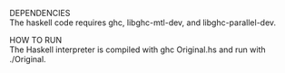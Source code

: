 DEPENDENCIES  
The haskell code requires ghc, libghc-mtl-dev, and libghc-parallel-dev.

HOW TO RUN  
The Haskell interpreter is compiled with ghc Original.hs and run with ./Original.

